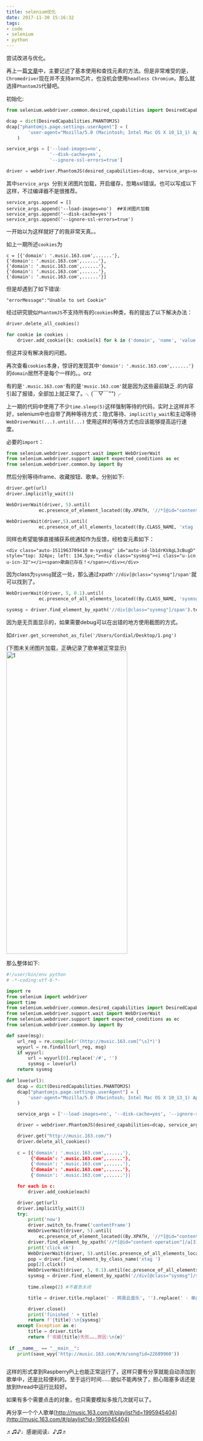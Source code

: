 ```yaml
---
title: selenium优化
date: 2017-11-30 15:16:32
tags: 
- code
- selenium
- python
---
```


尝试改进与优化。

 

再上一篇[文章](https://minatsuki-yui.github.io/2017/11/27/selenium&wyy/)中，主要记述了基本使用和查找元素的方法。但是非常难受的是，`Chromedriver`现在并不支持arm芯片，也没机会使用`headless Chromium`，那么就选择`PhantomJS`代替吧。

初始化:

```python
from selenium.webdriver.common.desired_capabilities import DesiredCapabilities

dcap = dict(DesiredCapabilities.PHANTOMJS)
dcap["phantomjs.page.settings.userAgent"] = (
        'user-agent="Mozilla/5.0 (Macintosh; Intel Mac OS X 10_13_1) AppleWebKit/537.36 (KHTML, like Gecko) Chrome/62.0.3202.94 Safari/537.36"'
    )

service_args = ['--load-images=no', 
				'--disk-cache=yes', 
				'--ignore-ssl-errors=true']

driver = webdriver.PhantomJS(desired_capabilities=dcap, service_args=service_args)
```

其中`service_args `分别关闭图片加载，开启缓存，忽略ssl错误。也可以写成以下这样，不过编译器不是很推荐。

```
service_args.append = []
service_args.append('--load-images=no')  ##关闭图片加载
service_args.append('--disk-cache=yes') 
service_args.append('--ignore-ssl-errors=true')
```

一开始以为这样就好了的我非常天真。。

如上一期所述`cookies`为

```
c = [{'domain': '.music.163.com',......'},  
{'domain': '.music.163.com',......'},  
{'domain': '.music.163.com',......'},  
{'domain': '.music.163.com',......'},  
{'domain': '.music.163.com',......'}]  
```
但是却遇到了如下错误:  

`"errorMessage":"Unable to set Cookie"`

经过研究貌似`PhantomJS`不支持所有的`cookies`种类，有的提出了以下解决办法：

```python
driver.delete_all_cookies()

for cookie in cookies :
    driver.add_cookie({k: cookie[k] for k in ('domain', 'name', 'value', 'path', 'expiry') if k in cookie})
```

但这并没有解决我的问题。

再次查看`cookies`本身，惊讶的发现其中`'domain': '.music.163.com',......'}`的`domain`居然不是每个一样的。。orz

有的是`'.music.163.com'`有的是`'music.163.com'`就是因为这些最前缺乏`.`的内容引起了报错，全部加上就正常了。╮(￣▽￣"")╭


上一期的代码中使用了不少`time.sleep(5)`这样强制等待的代码，实时上这样并不好，selenium中也自带了两种等待方式：隐式等待、`implicitly_wait`和主动等待`WebDriverWait(...).until(...)`
使用这样的等待方式也应该能够提高运行速度。

必要的`import`：

```python
from selenium.webdriver.support.wait import WebDriverWait
from selenium.webdriver.support import expected_conditions as ec
from selenium.webdriver.common.by import By
```

然后分别等待iframe、收藏按钮、歌单。分别如下:

```python
driver.get(url)
driver.implicitly_wait(3)
```

```python
WebDriverWait(driver, 5).until(
            ec.presence_of_element_located((By.XPATH, '//*[@id="content-operation"]/a[3]')))
```

```python            
WebDriverWait(driver,5).until(
			ec.presence_of_all_elements_located((By.CLASS_NAME, 'xtag ')))
```
同样也希望能够直接捕获系统通知作为反馈，经检查元素如下：

`<div class="auto-1511963709410 m-sysmsg" id="auto-id-lb1drKVAgL3cBugD" style="top: 324px; left: 134.5px;"><div class="sysmsg"><i class="u-icn u-icn-32"></i><span>歌曲已存在！</span></div></div>`

因为class为`sysmsg`就这一处，那么通过xpath`'//div[@class="sysmsg"]/span'`就可以找到了。

```python
WebDriverWait(driver, 5, 0.1).until(
			ec.presence_of_all_elements_located((By.CLASS_NAME, 'sysmsg')))

sysmsg = driver.find_element_by_xpath('//div[@class="sysmsg"]/span').text
```
因为是无页面显示的，如果需要debug可以在出错的地方使用截图的方式。

如`driver.get_screenshot_as_file('/Users/Cordial/Desktop/1.png')`

(下图未关闭图片加载，正确记录了歌单被正常显示)
<img src="https://farm5.staticflickr.com/4550/38022202204_ac68d83b3e_c.jpg" width="320" height="800" alt="1">


那么整体如下:

```python
#!/user/bin/env python
# -*-coding:utf-8-*-

import re
from selenium import webdriver
import time
from selenium.webdriver.common.desired_capabilities import DesiredCapabilities
from selenium.webdriver.support.wait import WebDriverWait
from selenium.webdriver.support import expected_conditions as ec
from selenium.webdriver.common.by import By

def save(msg):
	url_reg = re.compile(r'(http://music.163.com[^\s]*)')
    wyyurl = re.findall(url_reg, msg)
    if wyyurl:
    	url = wyyurl[0].replace('/#', '')
    	sysmsg = love(url)
    return sysmsg
    
def love(url):
    dcap = dict(DesiredCapabilities.PHANTOMJS)
    dcap["phantomjs.page.settings.userAgent"] = (
        'user-agent="Mozilla/5.0 (Macintosh; Intel Mac OS X 10_13_1) AppleWebKit/537.36 (KHTML, like Gecko) Chrome/62.0.3202.94 Safari/537.36"'
    )

    service_args = ['--load-images=no', '--disk-cache=yes', '--ignore-ssl-errors=true']

    driver = webdriver.PhantomJS(desired_capabilities=dcap, service_args=service_args)

    driver.get("http://music.163.com/")
    driver.delete_all_cookies()
    
    c = [{'domain': '.music.163.com',......'},  
		 {'domain': '.music.163.com',......'},  
		 {'domain': '.music.163.com',......'},  
		 {'domain': '.music.163.com',......'},  
		 {'domain': '.music.163.com',......'}]  

    for each in c:
        driver.add_cookie(each)

    driver.get(url)
    driver.implicitly_wait(3)
    try:
        print('now')
        driver.switch_to.frame('contentFrame')
        WebDriverWait(driver, 5).until(
            ec.presence_of_element_located((By.XPATH, '//*[@id="content-operation"]/a[3]')))
        driver.find_element_by_xpath('//*[@id="content-operation"]/a[3]').click()
        print('click ok')
        WebDriverWait(driver, 5).until(ec.presence_of_all_elements_located((By.CLASS_NAME, 'xtag ')))
        pop = driver.find_elements_by_class_name('xtag ')
        pop[2].click()
        WebDriverWait(driver, 5, 0.1).until(ec.presence_of_all_elements_located((By.CLASS_NAME, 'sysmsg')))
        sysmsg = driver.find_element_by_xpath('//div[@class="sysmsg"]/span').text
        
        time.sleep(2) #不着急关闭

        title = driver.title.replace(' - 网易云音乐', '').replace(' - 单曲', '')

        driver.close()
        print('finished ' + title)
        return f'{title}:\n{sysmsg}'
    except Exception as e:
        title = driver.title
        return f'收藏{title}失败……,原因:\n{e}'
        
 if __name__ == "__main__":
    print(save_wyy('http://music.163.com/#/m/song?id=22689960'))
    
```
这样的形式拿到RaspberryPi上也能正常运行了，这样只要有分享就能自动添加到歌单中，还是比较便利的。至于运行时间……貌似不能再快了，担心阻塞多话还是放到thread中运行比较好。

如果有多个需要点击的对象，也只需要模拟多按几次就可以了。

再分享一个个人歌单[http://music.163.com/#/playlist?id=1995945404](http://music.163.com/#/playlist?id=1995945404)

♬♫♪♩感谢阅读♩♪♫♬



